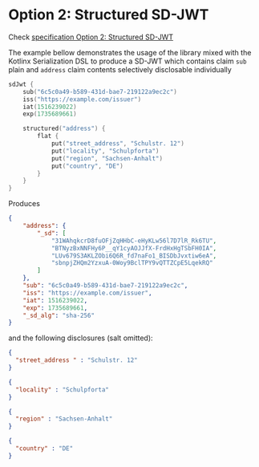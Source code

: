 # Option 2: Structured SD-JWT

Check [specification Option 2: Structured SD-JWT](https://datatracker.ietf.org/doc/html/draft-ietf-oauth-selective-disclosure-jwt#name-option-2-structured-sd-jwt)

The example bellow demonstrates the usage of the library mixed with the Kotlinx Serialization DSL
to produce a SD-JWT which contains claim `sub` plain and `address` claim contents selectively disclosable individually

```kotlin
sdJwt {
    sub("6c5c0a49-b589-431d-bae7-219122a9ec2c")
    iss("https://example.com/issuer")
    iat(1516239022)
    exp(1735689661)

    structured("address") {
        flat {
            put("street_address", "Schulstr. 12")
            put("locality", "Schulpforta")
            put("region", "Sachsen-Anhalt")
            put("country", "DE")
        }
    }
}
```
Produces

```json
{
    "address": {
        "_sd": [
            "31WAhqkcrD8fuOFjZqHHbC-eHyKLw56l7D7lR_Rk6TU",
            "BTNyzBxNNFHy6P__qY1cyAOJJfX-FrdHxHgTSbFH0IA",
            "LUv679S3AKLZObi6Q6R_fd7naFo1_BISDbJvxtiw6eA",
            "sbnpjZHQm2YzxuA-0Woy9BclTPY9vQTTZCpE5LqekRQ"
        ]
    },
    "sub": "6c5c0a49-b589-431d-bae7-219122a9ec2c",
    "iss": "https://example.com/issuer",
    "iat": 1516239022,
    "exp": 1735689661,
    "_sd_alg": "sha-256"
}
```
and the following disclosures (salt omitted):

```json 
{ 
  "street_address " : "Schulstr. 12"
}
```

```json 
{
  "locality" : "Schulpforta"
}
```
```json 
{
  "region" : "Sachsen-Anhalt"
}
```
```json 
{
  "country" : "DE"
}
```